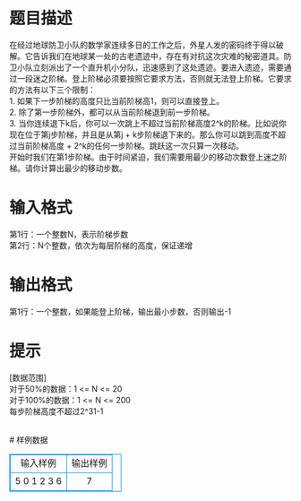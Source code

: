 # 

 
 # 题目描述 
<p>
在经过地球防卫小队的数学家连续多日的工作之后，外星人发的密码终于得以破解。它告诉我们在地球某一处的古老遗迹中，存在有对抗这次灾难的秘密道具。防卫小队立刻派出了一个直升机小分队，迅速感到了这处遗迹。要进入遗迹，需要通过一段迷之阶梯。登上阶梯必须要按照它要求方法，否则就无法登上阶梯。它要求的方法有以下三个限制：<br>1. 如果下一步阶梯的高度只比当前阶梯高1，则可以直接登上。<br>2. 除了第一步阶梯外，都可以从当前阶梯退到前一步阶梯。<br>3. 当你连续退下k后，你可以一次跳上不超过当前阶梯高度2^k的阶梯。比如说你现在位于第j步阶梯，并且是从第j + k步阶梯退下来的。那么你可以跳到高度不超过当前阶梯高度 + 2^k的任何一步阶梯。跳跃这一次只算一次移动。<br>开始时我们在第1步阶梯。由于时间紧迫，我们需要用最少的移动次数登上迷之阶梯。请你计算出最少的移动步数。<br></p> 

 
 # 输入格式 
<p>
第1行：一个整数N，表示阶梯步数<br>第2行：N个整数，依次为每层阶梯的高度，保证递增<br></p> 

 
 # 输出格式 
<p>
第1行：一个整数，如果能登上阶梯，输出最小步数，否则输出-1</p> 

 
 # 提示 
<p>
[数据范围]<br>对于50%的数据：1 <= N <= 20<br>对于100%的数据：1 <= N <= 200<br>每步阶梯高度不超过2^31-1<br><br></p> 
# 样例数据
<style>
        table,table tr th, table tr td { border:1px solid #0094ff; }
        table { width: 200px; min-height: 25px; line-height: 25px; text-align: center; border-collapse: collapse;}   
    </style>
<table>
	<tr>
		<td>输入样例</td>
		<td>输出样例</td>
	</tr>
<tr><td>5
0 1 2 3 6
</td><td>7</td></tr></table>
